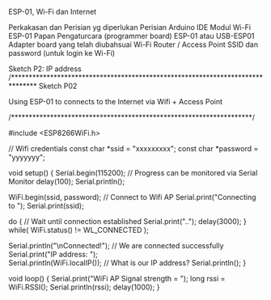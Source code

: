 ESP-01, Wi-Fi dan Internet

Perkakasan dan Perisian yg diperlukan
Perisian Arduino IDE
Modul Wi-Fi ESP-01
Papan Pengaturcara (programmer board) ESP-01
atau USB-ESP01 Adapter board yang telah diubahsuai 
Wi-Fi Router / Access Point
SSID dan password (untuk login ke Wi-Fi)

Sketch P2: IP address
/*******************************************************************************
  Sketch P02 

  Using ESP-01 to connects to the Internet via Wifi + Access Point
  
/********************************************************************/

#include <ESP8266WiFi.h>

// Wifi credentials
const char *ssid = "xxxxxxxxx";
const char *password = "yyyyyyy";

void setup() 
{
  Serial.begin(115200);           // Progress can be monitored via Serial Monitor
  delay(100);
  Serial.println();

  WiFi.begin(ssid, password);     // Connect to Wifi AP
  Serial.print("Connecting to ");
  Serial.print(ssid);
  
  do {                            // Wait until connection established
    Serial.print("..");
    delay(3000);
  } while( WiFi.status() != WL_CONNECTED );

  Serial.println("\nConnected!");   // We are connected successfully
  Serial.print("IP address: ");     
  Serial.println(WiFi.localIP());   // What is our IP address?
  Serial.println();
}

void loop() 
{
  Serial.print("WiFi AP Signal strength = ");
  long rssi = WiFi.RSSI();
  Serial.println(rssi);
  delay(1000);
}

